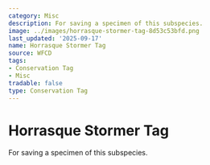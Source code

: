 ```yaml
---
category: Misc
description: For saving a specimen of this subspecies.
image: ../images/horrasque-stormer-tag-8d53c53bfd.png
last_updated: '2025-09-17'
name: Horrasque Stormer Tag
source: WFCD
tags:
- Conservation Tag
- Misc
tradable: false
type: Conservation Tag
---
```


# Horrasque Stormer Tag

For saving a specimen of this subspecies.

